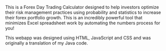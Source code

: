 This is a Forex Day Trading Calculator designed to help investors optimize their risk management practices using probability and statistics to increase their forex portfolio growth. This is an incredibly powerful tool that minimizes Excel spreadsheet work by automating the numbers process for you!

This webapp was designed using HTML, JavaScript and CSS and was originally a translation of my Java code. 
